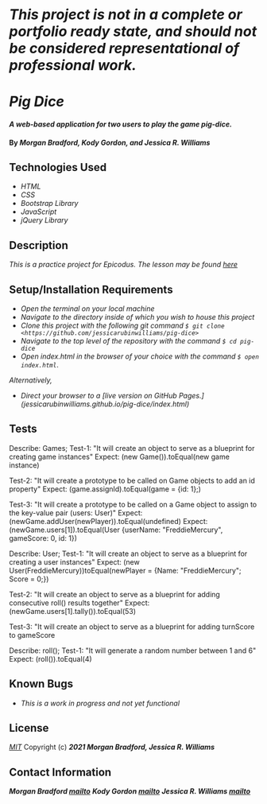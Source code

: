 # _This project is not in a complete or portfolio ready state, and should not be considered representational of professional work._

# _Pig Dice_

#### _A web-based application for two users to play the game pig-dice._

#### By _**Morgan Bradford, Kody Gordon, and Jessica R. Williams**_

## Technologies Used

* _HTML_
* _CSS_
* _Bootstrap Library_
* _JavaScript_
* _jQuery Library_

## Description

_This is a practice project for Epicodus. The lesson may be found [here](https://www.learnhowtoprogram.com/intermediate-javascript/object-oriented-javascript/game-of-choice-two-day-project)_

## Setup/Installation Requirements

* _Open the terminal on your local machine_
* _Navigate to the directory inside of which you wish to house this project_
* _Clone this project with the following git command `$ git clone <https://github.com/jessicarubinwilliams/pig-dice>`_
* _Navigate to the top level of the repository with the command `$ cd pig-dice`_
* _Open index.html in the browser of your choice with the command `$ open index.html`_.

_Alternatively,_

* _Direct your browser to a [live version on GitHub Pages.] (jessicarubinwilliams.github.io/pig-dice/index.html)_

## Tests

Describe: Games; 
Test-1: "It will create an object to serve as a blueprint for creating game instances"
Expect: (new Game()).toEqual(new game instance)

Test-2: "It will create a prototype to be called on Game objects to add an id property"
Expect: (game.assignId).toEqual(game = {id: 1};)

Test-3: "It will create a prototype to be called on a Game object to assign to the key-value pair (users: User)"
Expect: (newGame.addUser(newPlayer)).toEqual(undefined)
Expect: (newGame.users[1]).toEqual(User {userName: "FreddieMercury", gameScore: 0, id: 1})

Describe: User;
Test-1: "It will create an object to serve as a blueprint for creating a user instances"
Expect: (new User(FreddieMercury))toEqual(newPlayer = {Name: "FreddieMercury"; Score = 0;})

Test-2: "It will create an object to serve as a blueprint for adding consecutive roll() results together"
Expect: (newGame.users[1].tally()).toEqual(53)

Test-3: "It will create an object to serve as a blueprint for adding turnScore to gameScore

Describe: roll();
Test-1: "It will generate a random number between 1 and 6"
Expect: (roll()).toEqual(4)

## Known Bugs

* _This is a work in progress and not yet functional_

## License
*[MIT](https://choosealicense.com/licenses/mit/)*
Copyright (c) **_2021 Morgan Bradford, Jessica R. Williams_**

## Contact Information
**_Morgan Bradford [mailto](mailto:morganjbradford95@gmail.com)_**
**_Kody Gordon [mailto](mailto:gordon.km89@gmail.com)_**
**_Jessica R. Williams [mailto](mailto:jessicarubinwilliams@gmail.com)_**